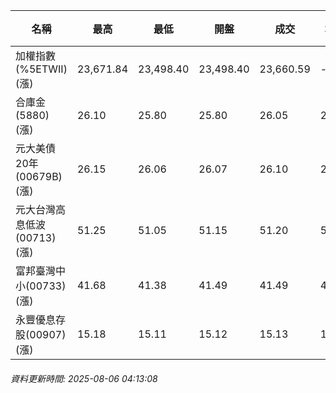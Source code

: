 | 名稱 | 最高 | 最低 | 開盤 | 成交 | 均價 | 成交金額(億) | 昨收 | 漲跌幅 | 漲跌 | 總量 | 昨量 | 振幅 |
| -------- | -------- | -------- | -------- |-------- | -------- | -------- |-------- |-------- |-------- | -------- | -------- |-------- |
|加權指數(%5ETWII) (漲)|23,671.84|23,498.40|23,498.40|23,660.59|-|3,684.90|23,378.94|1.20%|281.65|6,565,239|0|0.74%|
|合庫金(5880) (漲)|26.10|25.80|25.80|26.05|26.01|3.70|25.90|0.58%|0.15|14,243|12,071|1.16%|
|元大美債20年(00679B) (漲)|26.15|26.06|26.07|26.10|26.11|10.97|25.76|1.32%|0.34|41,998|61,190|0.35%|
|元大台灣高息低波(00713) (漲)|51.25|51.05|51.15|51.20|51.19|3.10|50.95|0.49%|0.25|6,048|8,326|0.39%|
|富邦臺灣中小(00733) (漲)|41.68|41.38|41.49|41.49|41.53|0.311|41.12|0.90%|0.37|749|698|0.73%|
|永豐優息存股(00907) (漲)|15.18|15.11|15.12|15.13|15.14|0.196|15.11|0.13%|0.02|1,291|1,491|0.46%|
###### 資料更新時間: 2025-08-06 04:13:08
